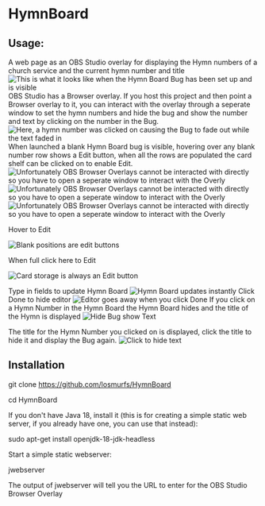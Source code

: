 # HymnBoard
## Usage:
A web page as an OBS Studio overlay for displaying the Hymn numbers of a church service and the current hymn number and title
![This is what it looks like when the Hymn Board Bug has been set up and is visible](docs/images/HymnBoardBug.jpg)
OBS Studio has a Browser overlay.  If you host this project and then point a Browser overlay to it, you can interact with the overlay through a seperate window to set the hymn numbers and hide the bug and show the number and text by clicking on the number in the Bug.
![Here, a hymn number was clicked on causing the Bug to fade out while the text faded in](docs/images/HymnNumberAndTitleOverlay.jpg)
When launched a blank Hymn Board bug is visible, hovering over any blank number row shows a Edit button, when all the rows are populated the card shelf can be clicked on to enable Edit.
![Unfortunately OBS Browser Overlays cannot be interacted with directly so you have to open a seperate window to interact with the Overly](docs/images/HymnBoardUI.jpg)
![Unfortunately OBS Browser Overlays cannot be interacted with directly so you have to open a seperate window to interact with the Overly](docs/images/HowToAddOverLayToOBS.jpg)
![Unfortunately OBS Browser Overlays cannot be interacted with directly so you have to open a seperate window to interact with the Overly](docs/images/HowToInteract.jpg)

Hover to Edit

![Blank positions are edit buttons](docs/images/HoverToEdit.jpg)

When full click here to Edit

![Card storage is always an Edit button](docs/images/HoverHereToEditWhenHymnBoardIsFull.jpg)

Type in fields to update Hymn Board
![Hymn Board updates instantly](docs/images/TypingPutsNumberCardsInNumberBoard.jpg)
Click Done to hide editor
![Editor goes away when you click Done](docs/images/ClickDoneToHideEntryFields.jpg)
If you click on a Hymn Number in the Hymn Board the Hymn Board hides and the title of the Hymn is displayed
![Hide Bug show Text](docs/images/ClickHymnNumberToHideHymnBoardAndDisplayHymnTitle.jpg)

The title for the Hymn Number you clicked on is displayed, click the title to hide it and display the Bug again.
![Click to hide text](docs/images/ClickHymnTitleToHideItAndShowHymnBoard.jpg)

## Installation
git clone https://github.com/losmurfs/HymnBoard

cd HymnBoard

If you don't have Java 18, install it (this is for creating a simple static web server, if you already have one, you can use that instead):

sudo apt-get install openjdk-18-jdk-headless

Start a simple static webserver:

jwebserver

The output of jwebserver will tell you the URL to enter for the OBS Studio Browser Overlay
